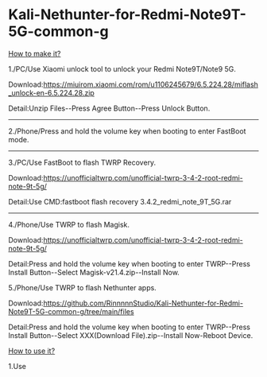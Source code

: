 # Kali-Nethunter-for-Redmi-Note9T-5G-common-g  

<u>How to make it?</u>  

1./PC/Use Xiaomi unlock tool to unlock your Redmi Note9T/Note9 5G.  

Download:https://miuirom.xiaomi.com/rom/u1106245679/6.5.224.28/miflash_unlock-en-6.5.224.28.zip  

Detail:Unzip Files--Press Agree Button--Press Unlock Button.  

***

2./Phone/Press and hold the volume key when booting to enter FastBoot mode.  

***

3./PC/Use FastBoot to flash TWRP Recovery.  

Download:https://unofficialtwrp.com/unofficial-twrp-3-4-2-root-redmi-note-9t-5g/  

Detail:Use CMD:fastboot flash recovery 3.4.2_redmi_note_9T_5G.rar  

***

4./Phone/Use TWRP to flash Magisk.  

Download:https://unofficialtwrp.com/unofficial-twrp-3-4-2-root-redmi-note-9t-5g/  

Detail:Press and hold the volume key when booting to enter TWRP--Press Install Button--Select Magisk-v21.4.zip--Install Now.  

5./Phone/Use TWRP to flash Nethunter apps.

Download:https://github.com/RinnnnnStudio/Kali-Nethunter-for-Redmi-Note9T-5G-common-g/tree/main/files  

Detail:Press and hold the volume key when booting to enter TWRP--Press Install Button--Select XXX(Download File).zip--Install Now-Reboot Device.  

<u>How to use it?</u>  

1.Use
